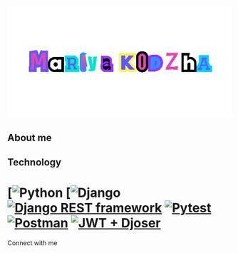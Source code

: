 ![Header](https://github.com/ShunyaBo/shunyabo/blob/main/assets/undefined.gif)

## About me

## Technology
# [![Python](https://img.shields.io/badge/-Python-090909?style=for-the-badge&logo=Python&logoColor=47C5FB) [![Django](https://img.shields.io/badge/-Django-090909?style=for-the-badge&logo=Django&logoColor=47C5FB) [![Django REST framework](https://img.shields.io/badge/-Django%20REST%20framework-lightgrey)](https://www.django-rest-framework.org/) [![Pytest](https://img.shields.io/badge/-Pytest-lightgrey)](https://docs.pytest.org/en/6.2.x/)[![Postman](https://img.shields.io/badge/-Postman-lightgrey)](https://www.postman.com/) [![JWT + Djoser](https://img.shields.io/badge/-JWT%20%2B%20Djoser-lightgrey)](https://djoser.readthedocs.io/en/latest/introduction.html)

Connect with me